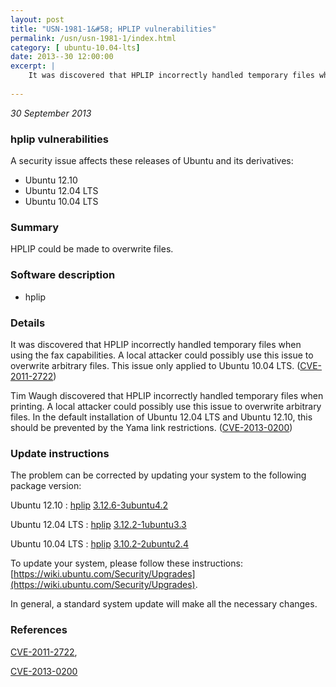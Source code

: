 ```yaml
---
layout: post
title: "USN-1981-1&#58; HPLIP vulnerabilities"
permalink: /usn/usn-1981-1/index.html
category: [ ubuntu-10.04-lts]
date: 2013--30 12:00:00
excerpt: |
    It was discovered that HPLIP incorrectly handled temporary files when using the fax capabilities. A local attacker could possibly use this issue to overwrite arbitrary files. This issue only applied to Ubuntu 10.04 LTS. ([CVE-2011-2722](http://people.ubuntu.com/~ubuntu-security/cve/CVE-2011-2722))
    
--- 
```

 
 

*30 September 2013*

### hplip vulnerabilities

A security issue affects these releases of Ubuntu and its derivatives:

* Ubuntu 12.10
* Ubuntu 12.04 LTS
* Ubuntu 10.04 LTS

### Summary

HPLIP could be made to overwrite files. 

### Software description

* hplip 

### Details

It was discovered that HPLIP incorrectly handled temporary files when using the fax capabilities. A local attacker could possibly use this issue to overwrite arbitrary files. This issue only applied to Ubuntu 10.04 LTS. ([CVE-2011-2722](http://people.ubuntu.com/~ubuntu-security/cve/CVE-2011-2722))

Tim Waugh discovered that HPLIP incorrectly handled temporary files when printing. A local attacker could possibly use this issue to overwrite arbitrary files. In the default installation of Ubuntu 12.04 LTS and Ubuntu 12.10, this should be prevented by the Yama link restrictions. ([CVE-2013-0200](http://people.ubuntu.com/~ubuntu-security/cve/CVE-2013-0200)) 

### Update instructions

The problem can be corrected by updating your system to the following package version:

Ubuntu 12.10
 : [hplip](https://launchpad.net/ubuntu/+source/hplip) <span> [3.12.6-3ubuntu4.2](https://launchpad.net/ubuntu/+source/hplip/3.12.6-3ubuntu4.2) </span> 

Ubuntu 12.04 LTS
 : [hplip](https://launchpad.net/ubuntu/+source/hplip) <span> [3.12.2-1ubuntu3.3](https://launchpad.net/ubuntu/+source/hplip/3.12.2-1ubuntu3.3) </span> 

Ubuntu 10.04 LTS
 : [hplip](https://launchpad.net/ubuntu/+source/hplip) <span> [3.10.2-2ubuntu2.4](https://launchpad.net/ubuntu/+source/hplip/3.10.2-2ubuntu2.4) </span> 

To update your system, please follow these instructions: [https://wiki.ubuntu.com/Security/Upgrades](https://wiki.ubuntu.com/Security/Upgrades).

In general, a standard system update will make all the necessary changes. 

### References

 
 [CVE-2011-2722](http://people.ubuntu.com/~ubuntu-security/cve/CVE-2011-2722), 

 [CVE-2013-0200](http://people.ubuntu.com/~ubuntu-security/cve/CVE-2013-0200)
 

